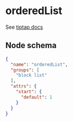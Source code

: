 # orderedList

See [tiptap docs](https://tiptap.dev/api/nodes/ordered-list)

## Node schema

```json
{
  "name": "orderedList",
  "groups": [
    "block list"
  ],
  "attrs": {
    "start": {
      "default": 1
    }
  }
}
```
